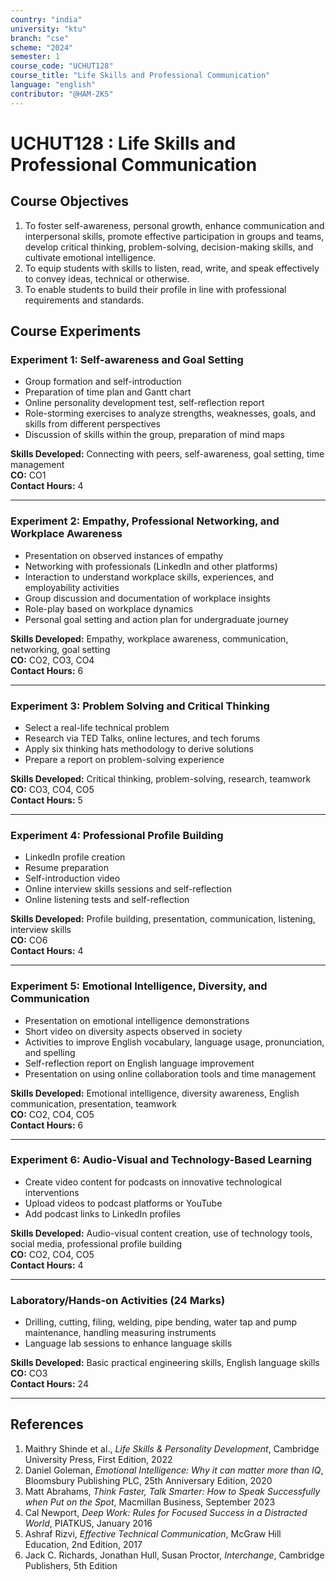 ```yaml
---
country: "india"
university: "ktu"
branch: "cse"
scheme: "2024"
semester: 1
course_code: "UCHUT128"
course_title: "Life Skills and Professional Communication"
language: "english"
contributor: "@HAM-2K5"
---
```


# UCHUT128 : Life Skills and Professional Communication

## Course Objectives
1. To foster self-awareness, personal growth, enhance communication and interpersonal skills, promote effective participation in groups and teams, develop critical thinking, problem-solving, decision-making skills, and cultivate emotional intelligence.  
2. To equip students with skills to listen, read, write, and speak effectively to convey ideas, technical or otherwise.  
3. To enable students to build their profile in line with professional requirements and standards.  

## Course Experiments

### Experiment 1: Self-awareness and Goal Setting
- Group formation and self-introduction  
- Preparation of time plan and Gantt chart  
- Online personality development test, self-reflection report  
- Role-storming exercises to analyze strengths, weaknesses, goals, and skills from different perspectives  
- Discussion of skills within the group, preparation of mind maps  

**Skills Developed:** Connecting with peers, self-awareness, goal setting, time management  
**CO:** CO1  
**Contact Hours:** 4  

---

### Experiment 2: Empathy, Professional Networking, and Workplace Awareness
- Presentation on observed instances of empathy  
- Networking with professionals (LinkedIn and other platforms)  
- Interaction to understand workplace skills, experiences, and employability activities  
- Group discussion and documentation of workplace insights  
- Role-play based on workplace dynamics  
- Personal goal setting and action plan for undergraduate journey  

**Skills Developed:** Empathy, workplace awareness, communication, networking, goal setting  
**CO:** CO2, CO3, CO4  
**Contact Hours:** 6  

---

### Experiment 3: Problem Solving and Critical Thinking
- Select a real-life technical problem  
- Research via TED Talks, online lectures, and tech forums  
- Apply six thinking hats methodology to derive solutions  
- Prepare a report on problem-solving experience  

**Skills Developed:** Critical thinking, problem-solving, research, teamwork  
**CO:** CO3, CO4, CO5  
**Contact Hours:** 5  

---

### Experiment 4: Professional Profile Building
- LinkedIn profile creation  
- Resume preparation  
- Self-introduction video  
- Online interview skills sessions and self-reflection  
- Online listening tests and self-reflection  

**Skills Developed:** Profile building, presentation, communication, listening, interview skills  
**CO:** CO6  
**Contact Hours:** 4  

---

### Experiment 5: Emotional Intelligence, Diversity, and Communication
- Presentation on emotional intelligence demonstrations  
- Short video on diversity aspects observed in society  
- Activities to improve English vocabulary, language usage, pronunciation, and spelling  
- Self-reflection report on English language improvement  
- Presentation on using online collaboration tools and time management  

**Skills Developed:** Emotional intelligence, diversity awareness, English communication, presentation, teamwork  
**CO:** CO2, CO4, CO5  
**Contact Hours:** 6  

---

### Experiment 6: Audio-Visual and Technology-Based Learning
- Create video content for podcasts on innovative technological interventions  
- Upload videos to podcast platforms or YouTube  
- Add podcast links to LinkedIn profiles  

**Skills Developed:** Audio-visual content creation, use of technology tools, social media, professional profile building  
**CO:** CO2, CO4, CO5  
**Contact Hours:** 4  

---

### Laboratory/Hands-on Activities (24 Marks)
- Drilling, cutting, filing, welding, pipe bending, water tap and pump maintenance, handling measuring instruments  
- Language lab sessions to enhance language skills  

**Skills Developed:** Basic practical engineering skills, English language skills  
**CO:** CO3  
**Contact Hours:** 24  

---

## References
1. Maithry Shinde et al., *Life Skills & Personality Development*, Cambridge University Press, First Edition, 2022  
2. Daniel Goleman, *Emotional Intelligence: Why it can matter more than IQ*, Bloomsbury Publishing PLC, 25th Anniversary Edition, 2020  
3. Matt Abrahams, *Think Faster, Talk Smarter: How to Speak Successfully when Put on the Spot*, Macmillan Business, September 2023  
4. Cal Newport, *Deep Work: Rules for Focused Success in a Distracted World*, PIATKUS, January 2016  
5. Ashraf Rizvi, *Effective Technical Communication*, McGraw Hill Education, 2nd Edition, 2017  
6. Jack C. Richards, Jonathan Hull, Susan Proctor, *Interchange*, Cambridge Publishers, 5th Edition  
